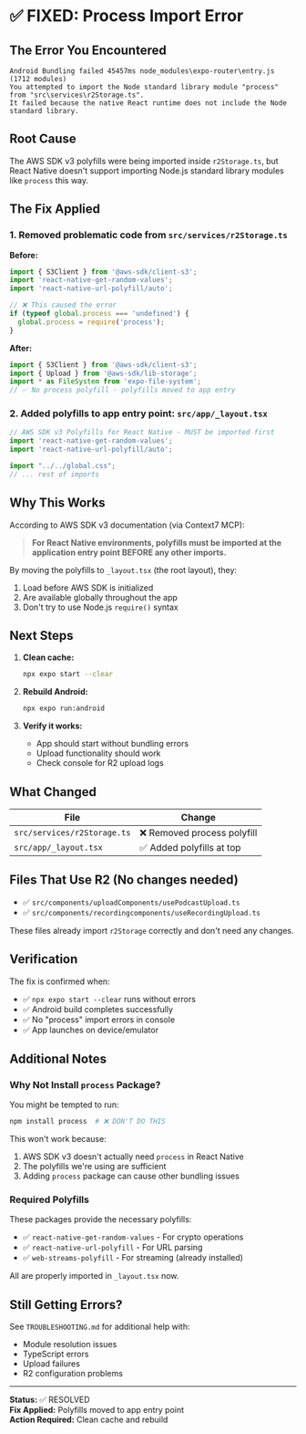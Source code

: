 # ✅ FIXED: Process Import Error

## The Error You Encountered

```
Android Bundling failed 45457ms node_modules\expo-router\entry.js (1712 modules)
You attempted to import the Node standard library module "process" from "src\services\r2Storage.ts".
It failed because the native React runtime does not include the Node standard library.
```

## Root Cause

The AWS SDK v3 polyfills were being imported inside `r2Storage.ts`, but React Native doesn't support importing Node.js standard library modules like `process` this way.

## The Fix Applied

### 1. Removed problematic code from `src/services/r2Storage.ts`

**Before:**
```typescript
import { S3Client } from '@aws-sdk/client-s3';
import 'react-native-get-random-values';
import 'react-native-url-polyfill/auto';

// ❌ This caused the error
if (typeof global.process === 'undefined') {
  global.process = require('process');
}
```

**After:**
```typescript
import { S3Client } from '@aws-sdk/client-s3';
import { Upload } from '@aws-sdk/lib-storage';
import * as FileSystem from 'expo-file-system';
// ✅ No process polyfill - polyfills moved to app entry
```

### 2. Added polyfills to app entry point: `src/app/_layout.tsx`

```typescript
// AWS SDK v3 Polyfills for React Native - MUST be imported first
import 'react-native-get-random-values';
import 'react-native-url-polyfill/auto';

import "../../global.css";
// ... rest of imports
```

## Why This Works

According to AWS SDK v3 documentation (via Context7 MCP):

> **For React Native environments, polyfills must be imported at the application entry point BEFORE any other imports.**

By moving the polyfills to `_layout.tsx` (the root layout), they:
1. Load before AWS SDK is initialized
2. Are available globally throughout the app
3. Don't try to use Node.js `require()` syntax

## Next Steps

1. **Clean cache:**
   ```bash
   npx expo start --clear
   ```

2. **Rebuild Android:**
   ```bash
   npx expo run:android
   ```

3. **Verify it works:**
   - App should start without bundling errors
   - Upload functionality should work
   - Check console for R2 upload logs

## What Changed

| File | Change |
|------|--------|
| `src/services/r2Storage.ts` | ❌ Removed process polyfill |
| `src/app/_layout.tsx` | ✅ Added polyfills at top |

## Files That Use R2 (No changes needed)

- ✅ `src/components/uploadComponents/usePodcastUpload.ts`
- ✅ `src/components/recordingcomponents/useRecordingUpload.ts`

These files already import `r2Storage` correctly and don't need any changes.

## Verification

The fix is confirmed when:
- ✅ `npx expo start --clear` runs without errors
- ✅ Android build completes successfully
- ✅ No "process" import errors in console
- ✅ App launches on device/emulator

## Additional Notes

### Why Not Install `process` Package?

You might be tempted to run:
```bash
npm install process  # ❌ DON'T DO THIS
```

This won't work because:
1. AWS SDK v3 doesn't actually need `process` in React Native
2. The polyfills we're using are sufficient
3. Adding `process` package can cause other bundling issues

### Required Polyfills

These packages provide the necessary polyfills:
- ✅ `react-native-get-random-values` - For crypto operations
- ✅ `react-native-url-polyfill` - For URL parsing
- ✅ `web-streams-polyfill` - For streaming (already installed)

All are properly imported in `_layout.tsx` now.

## Still Getting Errors?

See `TROUBLESHOOTING.md` for additional help with:
- Module resolution issues
- TypeScript errors
- Upload failures
- R2 configuration problems

---

**Status:** ✅ RESOLVED  
**Fix Applied:** Polyfills moved to app entry point  
**Action Required:** Clean cache and rebuild
